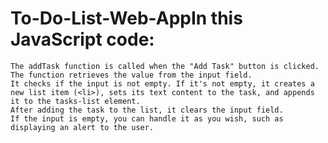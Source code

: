 # To-Do-List-Web-AppIn this JavaScript code:

    The addTask function is called when the "Add Task" button is clicked.
    The function retrieves the value from the input field.
    It checks if the input is not empty. If it's not empty, it creates a new list item (<li>), sets its text content to the task, and appends it to the tasks-list element.
    After adding the task to the list, it clears the input field.
    If the input is empty, you can handle it as you wish, such as displaying an alert to the user.
